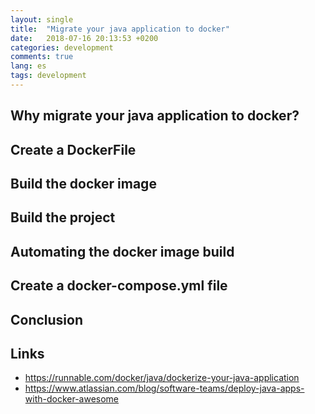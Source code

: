 ```yaml
---
layout: single
title:  "Migrate your java application to docker"
date:   2018-07-16 20:13:53 +0200
categories: development
comments: true
lang: es
tags: development 
---
```


Why migrate your java application to docker?
---------------------------------------

Create a DockerFile
------------------------

Build the docker image
------------------------

Build the project
------------------------

Automating the docker image build
----------------------------------

Create a docker-compose.yml file
----------------------------------

Conclusion
-------------------------

Links
--------------------------
- https://runnable.com/docker/java/dockerize-your-java-application
- https://www.atlassian.com/blog/software-teams/deploy-java-apps-with-docker-awesome














